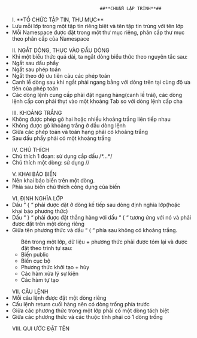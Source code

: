 ﻿                                        ##**CHUẨN LẬP TRÌNH**##

<ul>I.	**TỔ CHỨC TẬP TIN, THƯ MỤC**
	<li>Lưu mỗi lớp trong một tập tin riêng biệt và tên tập tin trùng với tên lớp</li>
	<li>Mỗi Namespace được đặt trong một thư mục riêng, phân cấp thư mục theo phân cấp của Namespace</li> 	
</ul>

<ul> II.	NGẮT DÒNG, THỤC VÀO ĐẦU DÒNG
<li>Khi một biểu thức quá dài, ta ngắt dòng biểu thức theo nguyên tắc sau:</li>
	<li>Ngắt sau dấu phẩy</li>
	<li>Ngắt sau phép toán</li>
	<li>Ngắt theo độ ưu tiên cảu các phép toán  </li>
	<li>Canh lề dòng sau khi ngắt phải ngang bằng với dòng trên tại cùng độ ưa tiên của phép toán</li>
	<li>Các dòng lệnh cung cấp phải đặt ngang hàng(canh lề trái), các dòng lệnh cấp con phải thụt vào một khoảng Tab so với dòng lệnh cấp cha</li>
	
</ul>
<ul> III.	KHOẢNG TRẮNG
	<li>Không được phép gõ hai hoặc nhiều khoảng trắng liên tiếp nhau </li>
	<li>Không được gõ khoảng trắng ở đầu dòng lệnh </li>
	<li>Giữa các phép toán và toán hạng phải có khoảng trắng</li>
	<li>Sau dấu phẩy phải có một khoảng trắng</li>

</ul>
<ul> IV.	CHÚ THÍCH
	<li>Chú thích 1 đoạn: sử dụng cắp dấu /*…*/ </li>
	<li>Chú thích một dòng: sử dụng // </li>
	
</ul>
<ul>V.	KHAI BÁO BIẾN
	<li>Nên khai báo biến trên một dòng. </li>
	<li>Phía sau biến chú thích công dụng của biến</li>
	
</ul>
<ul>VI.	ĐỊNH NGHĨA LỚP 
	<li>Dấu “ { “  phải được đặt ở dòng kế tiếp sau dòng định nghĩa lớp(hoặc khai báo phương thức)</li>
	<li>Dấu “ } “ phải được đặt thẳng hàng với dấu “ { “ tương ứng với nó và phải được đặt trên một dòng riêng</li>
	<li>Giữa tên phương thức và dấu “ ( “ phía sau không có khoảng trắng.</li>
	<ul>Bên trong một lớp, dữ liệu + phương thức phải được tóm lại và được đặt theo trình tự sau: 
	<li>Biến public</li>
	<li>Biến cục bộ </li>
	<li>Phương thức khởi tạo + hủy</li>
	<li>Các hàm xửa lý sự kiện</li>
	<li>Các hàm tự tạo </li>
	</ul>
	
</ul>
<ul> VII.	CÂU LỆNH 
	<li>Mỗi câu lệnh được đặt một dòng riêng</li>
	<li>Cấu lệnh return cuối hàng nên có dòng trống phía trước  </li>
	<li>Giữa các phương thức trong một lớp phải có một dòng tách biệt </li>
	<li>Giữa các phương thức và các thuộc tính phải có 1 dòng trống </li>

</ul>
<ul>VIII.	QUI ƯỚC ĐẶT TÊN 
</ul>









